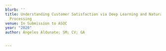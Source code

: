```yaml
---
blurb: ''
title: Understanding Customer Satisfaction via Deep Learning and Natural Language
  Processing
venue: In Submission to ASOC
year: "2020"
author: Ángeles Aldunate; SM; CV; GA


---
```

